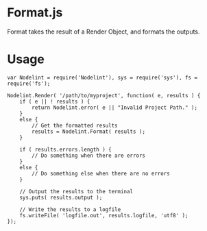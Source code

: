 Format.js
=========

Format takes the result of a Render Object, and formats the outputs.

Usage
=====

	var Nodelint = require('Nodelint'), sys = require('sys'), fs = require('fs');

	Nodelint.Render( '/path/to/myproject', function( e, results ) {
		if ( e || ! results ) {
			return Nodelint.error( e || "Invalid Project Path." );
		}
		else {
			// Get the formatted results
			results = Nodelint.Format( results );
		}

		if ( results.errors.length ) {
			// Do something when there are errors
		}
		else {
			// Do something else when there are no errors
		}

		// Output the results to the terminal
		sys.puts( results.output );

		// Write the results to a logfile
		fs.writeFile( 'logfile.out', results.logfile, 'utf8' );
	});
